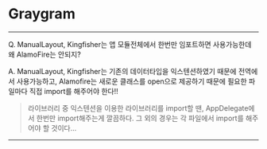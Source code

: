 # Graygram
----

Q. ManualLayout, Kingfisher는 앱 모듈전체에서 한번만 임포트하면 사용가능한데 왜 AlamoFire는 안되지?


A. ManualLayout, Kingfisher는 기존의 데이터타입을 익스텐션하였기 때문에 전역에서 사용가능하고, Alamofire는 새로운 클래스를 open으로 제공하기 때문에 필요한 파일마다 직접 import를 해주어야 한다!!

> 라이브러리 중 익스텐션을 이용한 라이브러리를 import할 땐, AppDelegate에서 한번만 import해주는게 깔끔하다. 그 외의 경우는 각 파일에서 import를 해주어야 할 것이다...

----



